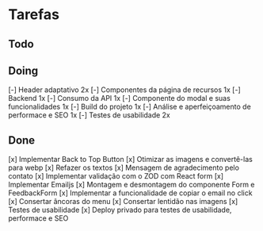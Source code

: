 # Tarefas

## Todo

## Doing

[-] Header adaptativo 2x
[-] Componentes da página de recursos 1x
[-] Backend 1x
[-] Consumo da API 1x
[-] Componente do modal e suas funcionalidades 1x
[-] Build do projeto 1x
[-] Análise e aperfeiçoamento de performace e SEO 1x
[-] Testes de usabilidade 2x

## Done

[x] Implementar Back to Top Button
[x] Otimizar as imagens e convertê-las para webp
[x] Refazer os textos
[x] Mensagem de agradecimento pelo contato
[x] Implementar validação com o ZOD com React form
[x] Implementar Emailjs
[x] Montagem e desmontagem do componente Form e FeedbackForm
[x] Implementar a funcionalidade de copiar o email no click
[x] Consertar âncoras do menu
[x] Consertar lentidão nas imagens
[x] Testes de usabilidade
[x] Deploy privado para testes de usabilidade, performace e SEO
